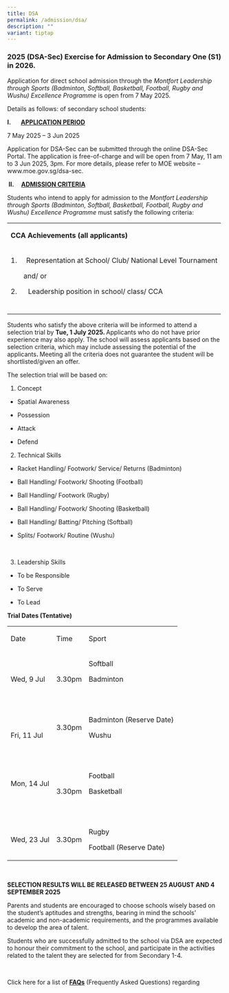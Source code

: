 ```yaml
---
title: DSA
permalink: /admission/dsa/
description: ""
variant: tiptap
---
```

<h3>2025 (DSA-Sec) Exercise for Admission to Secondary One (S1) in 2026.</h3>
<p>Application for direct school admission through the <em>Montfort Leadership through Sports (Badminton, Softball, Basketball, Football, Rugby and Wushu) Excellence Programme</em> is
open from 7 May 2025.</p>
<p></p>
<p>Details as follows: of secondary school students:</p>
<p><strong>I.&nbsp;&nbsp;&nbsp;&nbsp;&nbsp;&nbsp; <u>APPLICATION PERIOD</u></strong>
</p>
<p>7 May 2025 – 3 Jun 2025</p>
<p>Application for DSA-Sec can be submitted through the online DSA-Sec Portal.
The application is free-of-charge and will be open from 7 May, 11 am to
3 Jun 2025, 3pm. For more details, please refer to MOE website – <a rel="noopener noreferrer nofollow" target="_blank">www.moe.gov.sg/dsa-sec</a>.</p>
<p><strong>&nbsp;II.&nbsp;&nbsp;&nbsp;&nbsp; <u>ADMISSION CRITERIA</u></strong>
</p>
<p>Students who intend to apply for admission to the <em>Montfort Leadership through Sports (Badminton, Softball, Basketball, Football, Rugby and Wushu) Excellence Programme </em>must
satisfy the following criteria: &nbsp;</p>
<table style="minWidth: 25px">
<colgroup>
<col>
</colgroup>
<tbody>
<tr>
<td rowspan="1" colspan="1">
<p><strong>CCA Achievements (all applicants)</strong>
</p>
</td>
</tr>
<tr>
<td rowspan="1" colspan="1">
<p>1.&nbsp;&nbsp;&nbsp;&nbsp; Representation at School/ Club/ National Level
Tournament</p>
<p>&nbsp;&nbsp;&nbsp;&nbsp;&nbsp;&nbsp; and/ or</p>
<p>2.&nbsp;&nbsp;&nbsp;&nbsp;&nbsp; Leadership position in school/ class/
CCA</p>
</td>
</tr>
<tr>
<td rowspan="1" colspan="1">
<p></p>
</td>
</tr>
</tbody>
</table>
<p>Students who satisfy the above criteria will be informed to attend a selection
trial by <strong>Tue, 1 July 2025. </strong>Applicants who do not have prior
experience may also apply. The school will assess applicants based on the
selection criteria, which may include assessing the potential of the applicants<strong>. </strong>Meeting
all the criteria does not guarantee the student will be shortlisted/given
an offer.</p>
<p>The selection trial will be based on:</p>
<ol data-tight="true" class="tight">
<li>
<p>Concept</p>
</li>
</ol>
<ul data-tight="true" class="tight">
<li>
<p>Spatial Awareness</p>
</li>
<li>
<p>Possession</p>
</li>
<li>
<p>Attack</p>
</li>
<li>
<p>Defend</p>
</li>
</ul>
<p></p>
<ol start="2" data-tight="true" class="tight">
<li>
<p>Technical Skills</p>
</li>
</ol>
<ul data-tight="true" class="tight">
<li>
<p>Racket Handling/ Footwork/ Service/ Returns (Badminton)</p>
</li>
<li>
<p>Ball Handling/ Footwork/ Shooting (Football)</p>
</li>
<li>
<p>Ball Handling/ Footwork (Rugby)</p>
</li>
<li>
<p>Ball Handling/ Footwork/ Shooting (Basketball)</p>
</li>
<li>
<p>Ball Handling/ Batting/ Pitching (Softball)</p>
</li>
<li>
<p>Splits/ Footwork/ Routine (Wushu)</p>
</li>
</ul>
<p>&nbsp;</p>
<ol start="3" data-tight="true" class="tight">
<li>
<p>Leadership Skills</p>
</li>
</ol>
<ul data-tight="true" class="tight">
<li>
<p>To be Responsible</p>
</li>
<li>
<p>To Serve</p>
</li>
<li>
<p>To Lead</p>
</li>
</ul>
<p><strong>Trial Dates (Tentative)</strong>
</p>
<table style="minWidth: 75px">
<colgroup>
<col>
<col>
<col>
</colgroup>
<tbody>
<tr>
<td rowspan="1" colspan="1">
<p>Date</p>
</td>
<td rowspan="1" colspan="1">
<p>Time</p>
</td>
<td rowspan="1" colspan="1">
<p>Sport</p>
</td>
</tr>
<tr>
<td rowspan="1" colspan="1">
<p>Wed, 9 Jul</p>
</td>
<td rowspan="1" colspan="1">
<p>3.30pm</p>
</td>
<td rowspan="1" colspan="1">
<p>Softball</p>
<p>Badminton</p>
<p>&nbsp;</p>
</td>
</tr>
<tr>
<td rowspan="1" colspan="1">
<p>Fri, 11 Jul</p>
</td>
<td rowspan="1" colspan="1">
<p>3.30pm</p>
<p>&nbsp;</p>
</td>
<td rowspan="1" colspan="1">
<p>Badminton (Reserve Date)</p>
<p>Wushu</p>
<p>&nbsp;</p>
</td>
</tr>
<tr>
<td rowspan="1" colspan="1">
<p>Mon, 14 Jul</p>
<p>&nbsp;</p>
</td>
<td rowspan="1" colspan="1">
<p>3.30pm</p>
</td>
<td rowspan="1" colspan="1">
<p>Football</p>
<p>Basketball</p>
<p>&nbsp;</p>
</td>
</tr>
<tr>
<td rowspan="1" colspan="1">
<p>Wed, 23 Jul</p>
</td>
<td rowspan="1" colspan="1">
<p>3.30pm</p>
</td>
<td rowspan="1" colspan="1">
<p>Rugby</p>
<p>Football (Reserve Date)</p>
</td>
</tr>
</tbody>
</table>
<p><strong>&nbsp;</strong>
</p>
<p><strong>SELECTION RESULTS WILL BE RELEASED BETWEEN 25 AUGUST AND 4 SEPTEMBER 2025</strong>
</p>
<p>Parents and students are encouraged to choose schools wisely based on
the student’s aptitudes and strengths, bearing in mind the schools’ academic
and non-academic requirements, and the programmes available to develop
the area of talent.</p>
<p>Students who are successfully admitted to the school via DSA are expected
to honour their commitment to the school, and participate in the activities
related to the talent they are selected for from Secondary 1-4.</p>
<p>&nbsp;</p>
<p>Click here for a list of <strong><a href="http://www.sthildassec.moe.edu.sg/Volleyball/doc/SHS%20DSA-FAQ%2019%20May05.doc" rel="noopener noreferrer nofollow" target="_blank">FAQs</a></strong> (Frequently
Asked Questions) regarding</p>